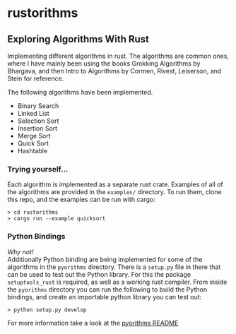 # rustorithms
## Exploring Algorithms With Rust
Implementing different algorithms in rust. The algorithms are common ones, where I have mainly been using the books Grokking Algorithms by Bhargava, and then Intro to Algorithms by Cormen, Rivest, Leiserson, and Stein for reference.

The following algorithms have been implemented.
  - Binary Search
  - Linked List
  - Selection Sort
  - Insertion Sort
  - Merge Sort
  - Quick Sort
  - Hashtable

### Trying yourself...
Each algorithm is implemented as a separate rust crate.
Examples of all of the algorithms are provided in the `examples/` directory. To run them, clone this repo, and the examples can be run with cargo:
```shell
> cd rustorithms
> cargo run --example quicksort
```

### Python Bindings
_Why not!_  
Additionally Python binding are being implemented for some of the algorithms in the `pyorithms` directory. There is a `setup.py` file in there that can be used to test out the Python library.
For this the package `setuptools_rust` is required, as well as a working rust compiler. From inside the `pyorithms` directory you can run the following to build the Python bindings, and create an
importable python library you can test out:
```shell
> python setup.py develop
```
For more information take a look at the [pyorithms README](pyorithms/)
